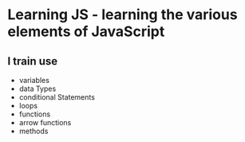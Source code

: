 # Learning JS - learning the various elements of JavaScript


## I train use
- variables
- data Types
- conditional Statements
- loops
- functions
- arrow functions
- methods
